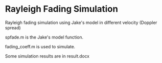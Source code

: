 # Rayleigh Fading Simulation
Rayleigh fading simulation using Jake's model in different velocity (Doppler spread)

spfade.m is the Jake's model function.

fading_coeff.m is used to simulate.

Some simulation results are in result.docx 
